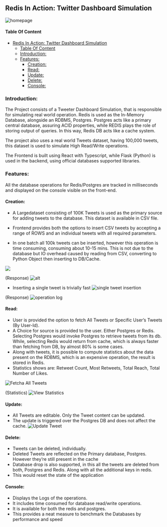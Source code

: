 ## Redis In Action: Twitter Dashboard Simulation

![homepage](https://github.com/llGOKUll/Redis-In-Action-Twitter-Simulation/blob/master/static/home.png)

#### Table Of Content
- [Redis In Action: Twitter Dashboard Simulation](#redis-in-action-twitter-dashboard-simulation)
    - [Table Of Content](#table-of-content)
  - [Introduction:](#introduction)
  - [Features:](#features)
    - [Creation:](#creation)
    - [Read:](#read)
    - [Update:](#update)
    - [Delete:](#delete)
    - [Console:](#console)


### Introduction:
The Project consists of a Tweeter Dashboard Simulation, that is responsible for simulating real world operation. Redis is used as the In-Memory Database, alongside an RDBMS, Postgres. Postgres acts like a primary central database, assuring ACID properties, while REDIS plays the role of storing output of queries. In this way, Redis DB acts like a cache system. 

The project also uses a real world Tweets dataset, having 100,000 tweets, this dataset is used to simulate High Read/Write operations.

The Frontend is built using React with Typescript, while Flask (Python) is used in the backend, using official databases supported libraries.

### Features:
All the database operations for Redis/Postgres are tracked in milliseconds and displayed on the console visible on the front-end.

#### Creation:
+ A Largedataset consisting of 100K Tweets is used as the primary source for adding tweets to the database. This dataset is available in CSV file. 

+ Frontend provides both the options to insert CSV tweets by accepting a range of ROWS and an individual tweets with all required parameters.

+ In one batch all 100k tweets can be inserted, however this operation is time consuming, consuming about 10-15 mins. This is not due to the database but IO overhead caused by reading from CSV, converting to Python Object then inserting to DB/Cache.

![](https://github.com/llGOKUll/Redis-In-Action-Twitter-Simulation/blob/master/static/insert-range.jpeg)
  
(Response)
![alt](https://github.com/llGOKUll/Redis-In-Action-Twitter-Simulation/blob/master/static/insert-range-response.jpeg)

+ Inserting a single tweet is trivially fast
![single tweet insertion](https://github.com/llGOKUll/Redis-In-Action-Twitter-Simulation/blob/master/static/insert-single-tweet.jpeg)

(Response)
![operation log](https://github.com/llGOKUll/Redis-In-Action-Twitter-Simulation/blob/master/static/single-tweet-response.jpeg)


#### Read:
+ User is provided the option to fetch All Tweets or Specific User’s Tweets (By User-Id).
+ A Choice for source is provided to the user. Either Postgres or Redis. Selecting Postgres would invoke Postgres to retrieve tweets from its db. While, selecting Redis would return from cache, which is always faster than fetching from DB, by almost 80% is some cases.
+ Along with tweets, it is possible to compute statistics about the data present on the RDBMS, which is an expensive operation, the result is stored in Redis.
+ Statistics shows are: Retweet Count, Most Retweets, Total Reach, Total Number of Likes.

![Fetcha All Tweets](https://github.com/llGOKUll/Redis-In-Action-Twitter-Simulation/blob/master/static/fetch-all.jpeg)

(Statistics)
![View Statistics](https://github.com/llGOKUll/Redis-In-Action-Twitter-Simulation/blob/master/static/statistics.jpeg)

#### Update:
+ All Tweets are editable. Only the Tweet content can be updated.
+ The update is triggered over the Postgres DB and does not affect the cache.
![Update Tweet](https://github.com/llGOKUll/Redis-In-Action-Twitter-Simulation/blob/master/static/update-tweet.jpeg)

#### Delete:
+ Tweets can be deleted, individually.
+ Deleted Tweets are reflected on the Primary database, Postgres. However they’re still present in the cache
+ Database drop is also supported, in this all the tweets are deleted from both, Postgres and Redis. Along with all the additional keys in redis.
+ This would reset the state of the application

#### Console:
+ Displays the Logs of the operations.
+ It includes time consumed for database read/write operations. 
+ It is available for both the redis and postgres.
+ This provides a neat measure to benchmark the Databases by performance and speed
